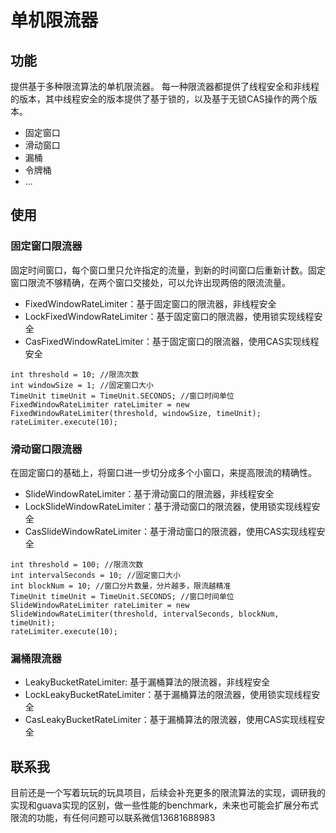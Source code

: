 # 单机限流器

## 功能

提供基于多种限流算法的单机限流器。 每一种限流器都提供了线程安全和非线程的版本，其中线程安全的版本提供了基于锁的，以及基于无锁CAS操作的两个版本。
- 固定窗口
- 滑动窗口
- 漏桶
- 令牌桶
- ...

## 使用

### 固定窗口限流器
固定时间窗口，每个窗口里只允许指定的流量，到新的时间窗口后重新计数。固定窗口限流不够精确，在两个窗口交接处，可以允许出现两倍的限流流量。
- FixedWindowRateLimiter：基于固定窗口的限流器，非线程安全
- LockFixedWindowRateLimiter：基于固定窗口的限流器，使用锁实现线程安全
- CasFixedWindowRateLimiter：基于固定窗口的限流器，使用CAS实现线程安全
```
int threshold = 10; //限流次数
int windowSize = 1; //固定窗口大小
TimeUnit timeUnit = TimeUnit.SECONDS; //窗口时间单位
FixedWindowRateLimiter rateLimiter = new FixedWindowRateLimiter(threshold, windowSize, timeUnit);
rateLimiter.execute(10);
```

### 滑动窗口限流器
在固定窗口的基础上，将窗口进一步切分成多个小窗口，来提高限流的精确性。
- SlideWindowRateLimiter：基于滑动窗口的限流器，非线程安全
- LockSlideWindowRateLimiter：基于滑动窗口的限流器，使用锁实现线程安全
- CasSlideWindowRateLimiter：基于滑动窗口的限流器，使用CAS实现线程安全
```
int threshold = 100; //限流次数
int intervalSeconds = 10; //固定窗口大小
int blockNum = 10; //窗口分片数量，分片越多，限流越精准
TimeUnit timeUnit = TimeUnit.SECONDS; //窗口时间单位
SlideWindowRateLimiter rateLimiter = new SlideWindowRateLimiter(threshold, intervalSeconds, blockNum, timeUnit);
rateLimiter.execute(10);
```

### 漏桶限流器
- LeakyBucketRateLimiter: 基于漏桶算法的限流器，非线程安全
- LockLeakyBucketRateLimiter：基于漏桶算法的限流器，使用锁实现线程安全
- CasLeakyBucketRateLimiter：基于漏桶算法的限流器，使用CAS实现线程安全

## 联系我
目前还是一个写着玩玩的玩具项目，后续会补充更多的限流算法的实现，调研我的实现和guava实现的区别，做一些性能的benchmark，未来也可能会扩展分布式限流的功能，有任何问题可以联系微信13681688983
